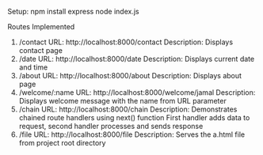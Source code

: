 Setup: 
npm install express
node index.js

Routes Implemented
1. /contact
URL: http://localhost:8000/contact
Description: Displays contact page
2. /date
URL: http://localhost:8000/date
Description: Displays current date and time
3. /about
URL: http://localhost:8000/about
Description: Displays about page
4. /welcome/:name
URL: http://localhost:8000/welcome/jamal
Description: Displays welcome message with the name from URL parameter
5. /chain
URL: http://localhost:8000/chain
Description: Demonstrates chained route handlers using next() function
First handler adds data to request, second handler processes and sends response
6. /file
URL: http://localhost:8000/file
Description: Serves the a.html file from project root directory

